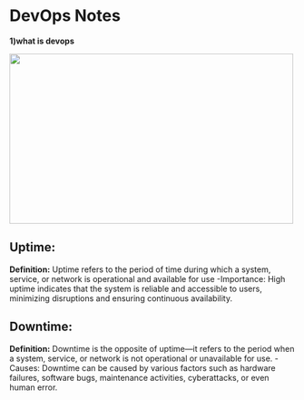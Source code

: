 <h1>DevOps Notes</h1>

 **1)what is devops**




<div>
<img width=500 height=300 src="https://k21academy.com/wp-content/uploads/2023/02/Source-Code.webp">
</div>

## Uptime:

**Definition:** Uptime refers to the period of time during which a system, service, or network is operational and available for use
-Importance: High uptime indicates that the system is reliable and accessible to users, minimizing disruptions and ensuring continuous availability.
## Downtime:

**Definition:** Downtime is the opposite of uptime—it refers to the period when a system, service, or network is not operational or unavailable for use.
-Causes: Downtime can be caused by various factors such as hardware failures, software bugs, maintenance activities, cyberattacks, or even human error.
